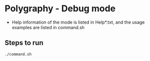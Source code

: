 # Polygraphy - Debug mode

+ Help information of the mode is listed in Help*.txt, and the usage examples are listed in command.sh

## Steps to run

```shell
./command.sh
```
